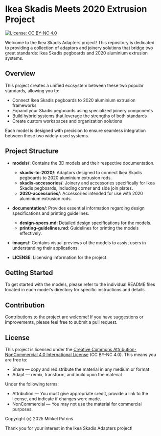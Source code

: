 # Ikea Skadis Meets 2020 Extrusion Project

[![License: CC BY-NC 4.0](https://img.shields.io/badge/License-CC%20BY--NC%204.0-lightgrey.svg)](https://creativecommons.org/licenses/by-nc/4.0/)

Welcome to the Ikea Skadis Adapters project! This repository is dedicated to providing a collection of adaptors and joinery solutions that bridge two great standards: Ikea Skadis pegboards and 2020 aluminium extrusion systems.

## Overview

This project creates a unified ecosystem between these two popular standards, allowing you to:

- Connect Ikea Skadis pegboards to 2020 aluminium extrusion frameworks
- Expand your Skadis pegboards using specialized joinery components
- Build hybrid systems that leverage the strengths of both standards
- Create custom workspaces and organization solutions

Each model is designed with precision to ensure seamless integration between these two widely-used systems.

## Project Structure

- **models/**: Contains the 3D models and their respective documentation.
  - **skadis-to-2020/**: Adaptors designed to connect Ikea Skadis pegboards to 2020 aluminium extrusion rods.
  - **skadis-accessories/**: Joinery and accessories specifically for Ikea Skadis pegboards, including corner and side join plates.
  - **2020-accessories/**: Accessories intended for use with 2020 aluminium extrusion rods.
  
- **documentation/**: Provides essential information regarding design specifications and printing guidelines.
  - **design-specs.md**: Detailed design specifications for the models.
  - **printing-guidelines.md**: Guidelines for printing the models effectively.

- **images/**: Contains visual previews of the models to assist users in understanding their applications.

- **LICENSE**: Licensing information for the project.

## Getting Started

To get started with the models, please refer to the individual README files located in each model's directory for specific instructions and details.

## Contribution

Contributions to the project are welcome! If you have suggestions or improvements, please feel free to submit a pull request.

## License

This project is licensed under the [Creative Commons Attribution-NonCommercial 4.0 International License](https://creativecommons.org/licenses/by-nc/4.0/) (CC BY-NC 4.0). This means you are free to:

- Share — copy and redistribute the material in any medium or format
- Adapt — remix, transform, and build upon the material

Under the following terms:

- Attribution — You must give appropriate credit, provide a link to the license, and indicate if changes were made.
- NonCommercial — You may not use the material for commercial purposes.

Copyright (c) 2025 Mihkel Putrinš

Thank you for your interest in the Ikea Skadis Adapters project!
